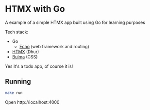 # HTMX with Go

A example of a simple HTMX app built using Go for learning purposes

Tech stack:
- Go
  - [Echo](https://echo.labstack.com/) (web framework and routing)
- [HTMX](https://htmx.org/) (Dhur)
- [Bulma](https://bulma.io/) (CSS)

Yes it's a todo app, of course it is!


## Running

```bash
make run
```

Open http://localhost:4000